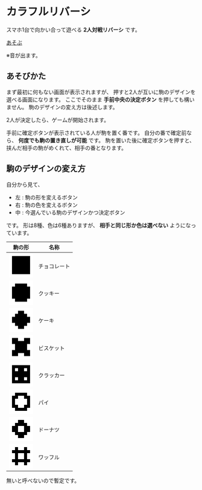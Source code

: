# カラフルリバーシ

スマホ1台で向かい合って遊べる **2人対戦リバーシ** です。

[あそぶ](https://aught-ace.github.io/reversi/)

※音が出ます。

## あそびかた

まず最初に何もない画面が表示されますが、
押すと2人が互いに駒のデザインを選べる画面になります。
ここでそのまま **手前中央の決定ボタン** を押しても構いません。
駒のデザインの変え方は後述します。

2人が決定したら、ゲームが開始されます。

手前に確定ボタンが表示されている人が駒を置く番です。
自分の番で確定前なら、 **何度でも駒の置き直しが可能** です。
駒を置いた後に確定ボタンを押すと、挟んだ相手の駒がめくれて、相手の番となります。

## 駒のデザインの変え方

自分から見て、

- 左 : 駒の形を変えるボタン
- 右 : 駒の色を変えるボタン
- 中 : 今選んでいる駒のデザインかつ決定ボタン

です。
形は8種、色は6種ありますが、 **相手と同じ形か色は選べない** ようになっています。

| 駒の形 | 名称 |
| ---- | ---- |
| ![CHOCOLATE](/image/chocolate.png) | チョコレート |
| ![COOKIE](/image/cookie.png) | クッキー |
| ![CAKE](/image/cake.png) | ケーキ |
| ![BISCUIT](/image/biscuit.png) | ビスケット |
| ![CRACKER](/image/cracker.png) | クラッカー |
| ![PIE](/image/pie.png) | パイ |
| ![DONUT](/image/donut.png) | ドーナツ |
| ![WAFFLE](/image/waffle.png) | ワッフル |

無いと呼べないので暫定です。
